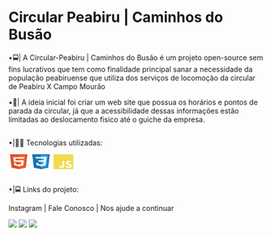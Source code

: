 <h1>Circular Peabiru | Caminhos do Busão</h1>
<p>•🚍| A Circular-Peabiru | Caminhos do Busão é um projeto open-source sem fins lucrativos que tem como finalidade principal sanar a necessidade da população peabiruense que utiliza dos serviços de locomoção da circular de Peabiru X Campo Mourão</p>
<p>•📲| A ideia inicial foi criar um web site que possua os horários e pontos de parada da circular, já que a acessibilidade dessas informações estão limitadas ao deslocamento fisico até o guiche da empresa.</p>

##

<p>•|👨‍💻 Tecnologias utilizadas: </p>

<div style="display: inline_block">
  
  <img align="center" alt="Rafa-HTML" height="30" width="40" src="https://raw.githubusercontent.com/devicons/devicon/master/icons/html5/html5-original.svg">
  
  <img align="center" alt="CSS" height="30" width="40" src="https://raw.githubusercontent.com/devicons/devicon/master/icons/css3/css3-original.svg">
  
  <img align="center" alt="Js" height="30" width="40" src="https://raw.githubusercontent.com/devicons/devicon/master/icons/javascript/javascript-plain.svg">
  
</div>

##

<p>•|🚍 Links do projeto: </p>
<p>Instagram | Fale Conosco | Nos ajude a continuar</p>

<div> 
  <a href="https://instagram.com/circularpeabiru" target="_blank"><img src="https://img.shields.io/badge/-Instagram-%23E4405F?style=for-the-badge&logo=instagram&logoColor=white" target="_blank"></a>
  <a href="https://api.whatsapp.com/send?phone=5544997731206" target="_blank"><img src="https://img.shields.io/badge/WhatsApp-25D366?style=for-the-badge&logo=whatsapp&logoColor=white" target="_blank"></a>
  <a href="https://bit.ly/circular-peabiru" target="_blank"><img src="https://img.shields.io/badge/PayPal-00457C?style=for-the-badge&logo=paypal&logoColor=white"></a>
</div>